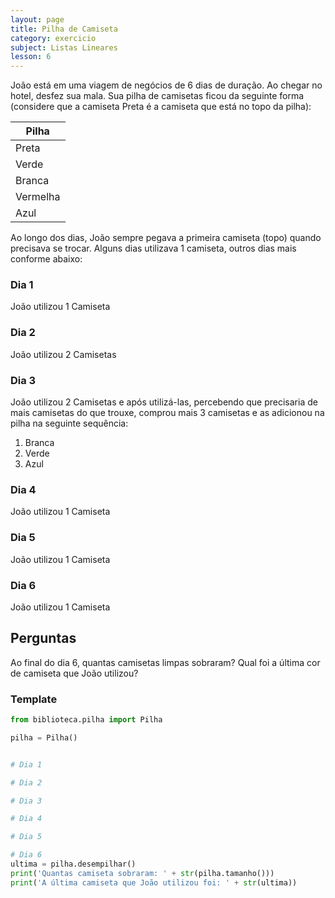 ```yaml
---
layout: page
title: Pilha de Camiseta
category: exercicio
subject: Listas Lineares
lesson: 6
---
```


João está em uma viagem de negócios de 6 dias de duração. Ao chegar no hotel, desfez sua mala. Sua pilha de camisetas ficou da seguinte forma (considere que a camiseta Preta é a camiseta que está no topo da pilha):

| Pilha |
|-------|
| Preta |
| Verde |
| Branca |
| Vermelha |
| Azul |

Ao longo dos dias, João sempre pegava a primeira camiseta (topo) quando precisava se trocar. Alguns dias utilizava 1 camiseta, outros dias mais conforme abaixo:

### Dia 1
João utilizou 1 Camiseta

### Dia 2
João utilizou 2 Camisetas

### Dia 3
João utilizou 2 Camisetas e após utilizá-las, percebendo que precisaria de mais camisetas do que trouxe, comprou mais 3 camisetas e as adicionou na pilha na seguinte sequência:

1. Branca
1. Verde
1. Azul

### Dia 4
João utilizou 1 Camiseta

### Dia 5
João utilizou 1 Camiseta

### Dia 6
João utilizou 1 Camiseta

## Perguntas
Ao final do dia 6, quantas camisetas limpas sobraram?
Qual foi a última cor de camiseta que João utilizou?


### Template

```python
from biblioteca.pilha import Pilha

pilha = Pilha()


# Dia 1

# Dia 2

# Dia 3

# Dia 4 

# Dia 5

# Dia 6
ultima = pilha.desempilhar()
print('Quantas camiseta sobraram: ' + str(pilha.tamanho()))
print('A última camiseta que João utilizou foi: ' + str(ultima))
```
